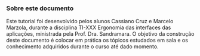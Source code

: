 ### Sobre este documento 
Este tutorial foi desenvolvido pelos alunos Cassiano Cruz e Marcelo Marzola, durante a disciplina TI-XXX Ergonomia das interfaces das aplicações, ministrada pela Prof. Dra. Sandramara. O objetivo da construção deste documento é colocar em prática os tópicos estudados em sala e os conhecimento adquiridos durante o curso até dado momento. 
